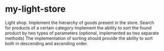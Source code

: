 # my-light-store
Light shop. Implement the hierarchy of goods present in the store. Search for products of a certain category
Implement the ability to sort the found product by two types of parameters (optional, implemented as two separate methods)
The implementation of sorting should provide the ability to sort both in descending and ascending order.
